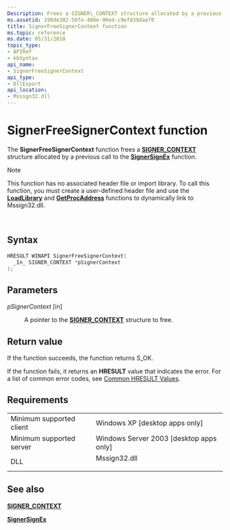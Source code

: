 ```yaml
---
Description: Frees a SIGNER\_CONTEXT structure allocated by a previous call to the SignerSignEx function.
ms.assetid: 190de302-50fe-488e-90ed-c9efd39dae70
title: SignerFreeSignerContext function
ms.topic: reference
ms.date: 05/31/2018
topic_type: 
- APIRef
- kbSyntax
api_name: 
- SignerFreeSignerContext
api_type: 
- DllExport
api_location: 
- Mssign32.dll
---
```


# SignerFreeSignerContext function

The **SignerFreeSignerContext** function frees a [**SIGNER\_CONTEXT**](signer-context.md) structure allocated by a previous call to the [**SignerSignEx**](signersignex.md) function.

> [!Note]  
> This function has no associated header file or import library. To call this function, you must create a user-defined header file and use the [**LoadLibrary**](https://msdn.microsoft.com/library/ms684175(v=VS.85).aspx) and [**GetProcAddress**](https://msdn.microsoft.com/library/ms683212(v=VS.85).aspx) functions to dynamically link to Mssign32.dll.

 

## Syntax


```C++
HRESULT WINAPI SignerFreeSignerContext(
  _In_ SIGNER_CONTEXT *pSignerContext
);
```



## Parameters

<dl> <dt>

*pSignerContext* \[in\]
</dt> <dd>

A pointer to the [**SIGNER\_CONTEXT**](signer-context.md) structure to free.

</dd> </dl>

## Return value

If the function succeeds, the function returns S\_OK.

If the function fails, it returns an **HRESULT** value that indicates the error. For a list of common error codes, see [Common HRESULT Values](common-hresult-values.md).

## Requirements



|                                     |                                                                                         |
|-------------------------------------|-----------------------------------------------------------------------------------------|
| Minimum supported client<br/> | Windows XP \[desktop apps only\]<br/>                                             |
| Minimum supported server<br/> | Windows Server 2003 \[desktop apps only\]<br/>                                    |
| DLL<br/>                      | <dl> <dt>Mssign32.dll</dt> </dl> |



## See also

<dl> <dt>

[**SIGNER\_CONTEXT**](signer-context.md)
</dt> <dt>

[**SignerSignEx**](signersignex.md)
</dt> </dl>

 

 




